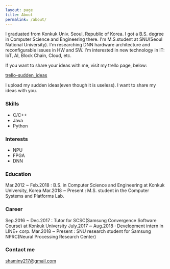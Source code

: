 ```yaml
---
layout: page
title: About
permalink: /about/
---
```


I graduated from Konkuk Univ. Seoul, Republic of Korea. I got a B.S. degree in Computer Science and Engineering there.
I'm M.S.student at SNU(Seoul National University). I'm researching DNN hardware architecture and reconfigurable issues in HW and SW.
I'm interested in new technology in IT: IoT, AI, Block Chain, Cloud, etc.

If you want to share your ideas with me, visit my trello page, below:

[trello-sudden_ideas](https://trello.com/b/6m4syvVg/sudden-ideas)

I upload my sudden ideas(even though it is useless). I want to share my ideas with you.

### Skills

- C/C++
- Java
- Python

### Interests

- NPU
- FPGA
- DNN

### Education

Mar.2012 ~ Feb.2018 : B.S. in Computer Science and Engineering at Konkuk University, Korea
Mar.2018 ~ Present : M.S. student in the Computer Systems and Platforms Lab.

### Career

Sep.2016 ~ Dec.2017 : Tutor for SCSC(Samsung Convergence Software Course) at Konkuk University
July.2017 ~ Aug.2018 : Development intern in LINE+ corp.
Mar.2018 ~ Present : SNU research student for Samsung NPRC(Neural Processing Research Center)

### Contact me

[shaminy217@gmail.com](mailto:shaminy217@gmail.com)

